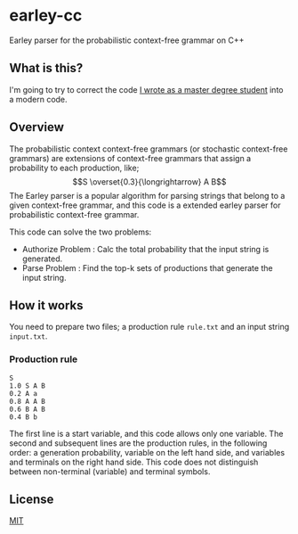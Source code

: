 # earley-cc
Earley parser for the probabilistic context-free grammar on C++

## What is this?
I'm going to try to correct the code [I wrote as a master degree student](https://github.com/attgm/earley-c) into a modern code.

## Overview

The probabilistic context context-free grammars (or stochastic context-free grammars) are extensions of context-free grammars that assign a probability to each production, like;
$$S \overset{0.3}{\longrightarrow} A B$$
The Earley parser is a popular algorithm for parsing strings that belong to a given context-free grammar, and this code is a extended earley parser for probabilistic context-free grammar.

This code can solve the two problems:

- Authorize Problem :  Calc the total probability that the input string is generated.
- Parse Problem : Find the top-k sets of productions that generate the input string.

## How it works

You need to prepare two files; a production rule `rule.txt` and an input string `input.txt`. 

### Production rule
```
S
1.0 S A B
0.2 A a
0.8 A A B
0.6 B A B
0.4 B b
```

The first line is a start variable, and this code allows only one variable. 
The second and subsequent lines are the production rules, in the following order: a generation probability, variable on the left hand side, and variables and terminals on the right hand side. This code does not distinguish between non-terminal (variable) and terminal symbols.


## License

[MIT](https://choosealicense.com/licenses/mit/)